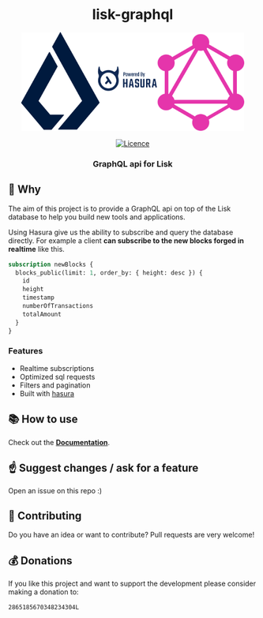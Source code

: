 <h1 align="center">lisk-graphql</h1>

<p align="center">
  <img src="https://github.com/cryptobaguette/lisk-graphql/raw/master/static/img/banner.png" height="200">
</p>

<p align="center">
  <a href="https://github.com/cryptobaguette/lisk-graphql/blob/master/LICENSE">
    <img src="https://badgen.net/badge/license/MIT/blue" alt="Licence">
  </a>
</p>

<h3 align="center">GraphQL api for Lisk</h1>

## 🙋 Why

The aim of this project is to provide a GraphQL api on top of the Lisk database to help you build new tools and applications.

Using Hasura give us the ability to subscribe and query the database directly. For example a client **can subscribe to the new blocks forged in realtime** like this.

```graphql
subscription newBlocks {
  blocks_public(limit: 1, order_by: { height: desc }) {
    id
    height
    timestamp
    numberOfTransactions
    totalAmount
  }
}
```

### Features

- Realtime subscriptions
- Optimized sql requests
- Filters and pagination
- Built with [hasura](https://github.com/hasura/graphql-engine/)

## 📚 How to use

Check out the **[Documentation](https://lisk-graphql.netlify.com)**.

## ☝️ Suggest changes / ask for a feature

Open an issue on this repo :)

## 🤝 Contributing

Do you have an idea or want to contribute?
Pull requests are very welcome!

## 💰 Donations

If you like this project and want to support the development please consider making a donation to:

```
2865185670348234304L
```
